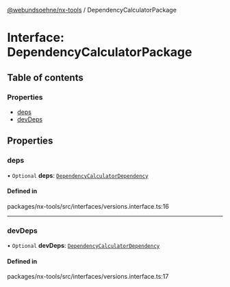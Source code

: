 [@webundsoehne/nx-tools](../README.md) / DependencyCalculatorPackage

# Interface: DependencyCalculatorPackage

## Table of contents

### Properties

- [deps](DependencyCalculatorPackage.md#deps)
- [devDeps](DependencyCalculatorPackage.md#devdeps)

## Properties

### deps

• `Optional` **deps**: [`DependencyCalculatorDependency`](../README.md#dependencycalculatordependency)

#### Defined in

packages/nx-tools/src/interfaces/versions.interface.ts:16

___

### devDeps

• `Optional` **devDeps**: [`DependencyCalculatorDependency`](../README.md#dependencycalculatordependency)

#### Defined in

packages/nx-tools/src/interfaces/versions.interface.ts:17
